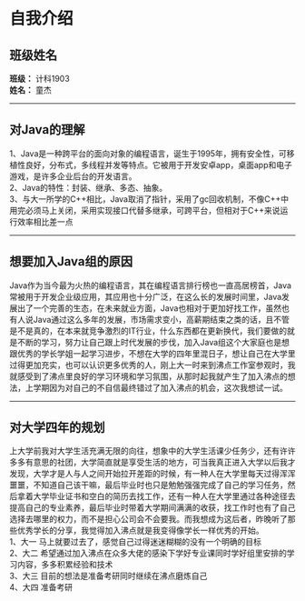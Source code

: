 # 自我介绍     
## 班级姓名    
**班级：** 计科1903      
**姓名：** 童杰       
***   
## 对Java的理解
1、Java是一种跨平台的面向对象的编程语言，诞生于1995年，拥有安全性，可移植性良好，分布式，多线程并发等特点。它被用于开发安卓app，桌面app和电子游戏，是许多企业后台的开发语言。   
2、Java的特性：封装、继承、多态、抽象。   
3、与大一所学的C++相比，Java取消了指针，采用了gc回收机制，不像C++中用完必须马上关闭，采用实现接口代替多继承，可跨平台，但相对于C++来说运行效率相比差一点    
***    
## 想要加入Java组的原因     
Java作为当今最为火热的编程语言，其在编程语言排行榜也一直高居榜首，Java常被用于开发企业级应用，其应用也十分广泛，在这么长的发展时间里，Java发展出了一个完善的生态，在未来就业方面，Java也相对于更加好找工作，虽然也有人说Java通过这么多年的发展，市场需求变小，高薪期结束之类的话，且不管是不是真的，在本来就竞争激烈的IT行业，什么东西都在更新换代，我们要做的就是不断的学习，努力让自己跟上时代发展的步伐，加入Java组这个大家庭也是想跟优秀的学长学姐一起学习进步，不想在大学的四年里混日子，想让自己在大学里过得更加充实，也可以认识更多优秀的人，刚上大一时来到沸点工作室参观时，我就感受到了沸点里良好的学习环境和学习氛围，从那时起我就产生了加入沸点的想法，上学期因为对自己的不自信最终错过了加入沸点的机会，这次我想试一试。   
***   
## 对大学四年的规划      
上大学前我对大学生活充满无限的向往，想象中的大学生活课少任务少，还有许许多多有意思的社团，大学简直就是享受生活的地方，可当我真正进入大学以后我才发现，大学才是人与人之间开始拉开差距的时候，有一种人在大学里每天过得浑浑噩噩，不知道自己该干嘛，最后毕业时也只是勉勉强强完成了自己的学习任务，然后拿着大学毕业证书和空白的简历去找工作，还有一种人在大学里通过各种途径去提高自己的专业素养，最后毕业时带着大学期间满满的收获，找工作时也有了自己选择去哪里的权力，而不是担心公司会不会要我。而我想成为这后者，昨晚听了那些优秀学长的分享，我觉得加入沸点就是我变得像学长一样优秀的开始。   
1、大一 马上就要过去了，感觉自己过得迷迷糊糊的没有一个明确的目标     
2、大二 希望通过加入沸点在众多大佬的感染下学好专业课同时学好组里安排的学习内容，多多积累经验和技术         
3、大三 目前的想法是准备考研同时继续在沸点磨炼自己          
4、大四 准备考研      
